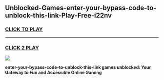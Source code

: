 
## Unblocked-Games-enter-your-bypass-code-to-unblock-this-link-Play-Free-i22nv
<h3>
<a href="https://premium76.site?title=enter-your-bypass-code-to-unblock-this-link&ref=12A">CLICK TO PLAY</a></h3>
<hr>

<h3>
<a href="https://premium76.site?title=enter-your-bypass-code-to-unblock-this-link&ref=12A">CLICK 2 PLAY</a>
  
</h3>

<a href="https://premium76.site?title=enter-your-bypass-code-to-unblock-this-link&ref=12A"><img src="https://clearcache.store/games.png"></a>


**enter-your-bypass-code-to-unblock-this-link games unblocked: Your Gateway to Fun and Accessible Online Gaming**
